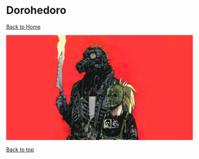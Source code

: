 # Dorohedoro

[Back to Home](https://github.com/RickyFoots/Wallpapers/tree/main)

</h1>

<img src="https://github.com/RickyFoots/Wallpapers/blob/main/Collection/Anime%20%26%20Manga/Dorohedoro/Dorohedoro-Wallpaper-Download.jpg">

[Back to top](#Top)